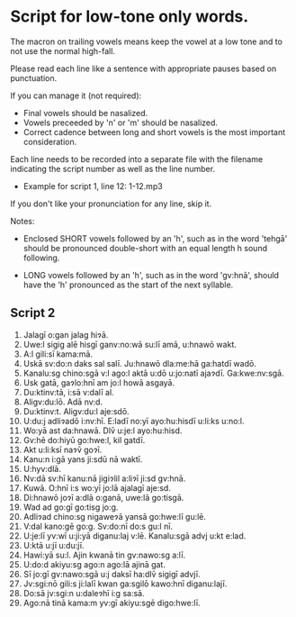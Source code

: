 # Script for low-tone only words.

The macron on trailing vowels means keep the vowel at a low tone and to not use
the normal high-fall.

Please read each line like a sentence with appropriate pauses based on punctuation.

If you can manage it (not required):

* Final vowels should be nasalized.
* Vowels preceeded by 'n' or 'm' should be nasalized.
* Correct cadence between long and short vowels is the most important consideration.

Each line needs to be recorded into a separate file with the filename indicating the
script number as well as the line number.

* Example for script 1, line 12: 1-12.mp3

If you don't like your pronunciation for any line, skip it.

Notes:

* Enclosed SHORT vowels followed by an 'h', such as in the word 'tehgā' should be
pronounced double-short with an equal length h sound following.

* LONG vowels followed by an 'h', such as in the word 'gv:hnā', should have the 'h'
pronounced as the start of the next syllable.


## Script 2

1.  Jalagī o:gan jalag hiɂā.
2.  Uwe:l sigig alē hisgī ganv:no:wā su:lī amā, u:hnawō wakt.
3.  A:l gili:sī kama:mā.
4.  Uskā sv:do:n daks sal salī. Ju:hnawō dla:me:hā ga:hatdī wadō.
5.  Kanalu:sg chino:sgā v:l ago:l aktā u:dō u:jo:natī ajaɂdī. Ga:kwe:nv:sgā.
6.  Usk gatā, gaɂlo:hnī am jo:l howā asgayā.
7.  Du:ktinv:tā, i:sā v:dalī al.
8.  Aligv:du:lō. Adā nv:d.
9.  Du:ktinv:t. Aligv:du:l aje:sdō.
10.  U:du:j adliɂadō i:nv:hī. E:ladī no:yī ayo:hu:hisdī u:li:ks u:no:l.
11.  Wo:yā ast da:hnawā. Dlv̄ u:je:l ayo:hu:hisd.
12.  Gv:hē do:hiyū go:hwe:l, kil gatdī.
13.  Akt u:li:ksī naɂv̄ goɂī.
14.  Kanu:n i:gā yans ji:sdū nā waktī.
15.  U:hyv:dlā.
16.  Nv:dā sv:hī kanu:nā jigiɂlil a:liɂī ji:sd gv:hnā.
17.  Kuwā. O:hnī i:s wo:yī jo:lā ajalagī aje:sd.
18.  Di:hnawō joɂī a:dlā o:ganā, uwe:lā go:tisgā.
19.  Wad ad go:gī go:tisg jo:g.
20.  Adliɂad chino:sg nigaweɂā yansā go:hwe:lī gu:lē.
21.  V:dal kano:gē go:g. Sv:do:nī do:s gu:l nī.
22.  U:je:lī yv:wī u:ji:yā diganu:laj v:lē. Kanalu:sgā advj u:kt e:lad.
23.  U:ktā u:jī u:du:jī.
24.  Hawi:yā su:l. Ajin kwanā tin gv:nawo:sg a:lī.
25.  U:do:d akiyu:sg ago:n ago:lā ajinā gat.
26.  Sī jo:gī gv:nawo:sgā u:j daksī ha:dlv̄ sigigī advjī.
27.  Jv:sgi:nō gili:s ji:lalī kwan ga:sgilō kawo:hnī diganu:lajī.
28.  Do:sā jv:sgi:n u:daleɂhī i:g sa:sā.
29.  Ago:nā tinā kama:m yv:gī akiyu:sgē digo:hwe:lī.
